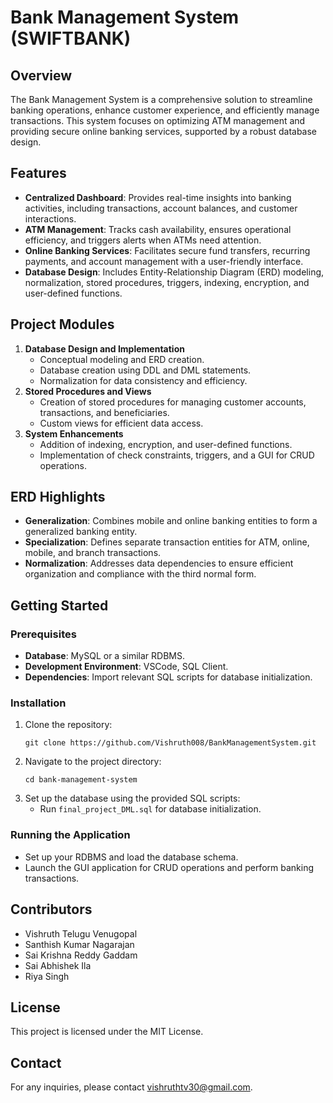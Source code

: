 
# Bank Management System (SWIFTBANK)

## Overview
The Bank Management System is a comprehensive solution to streamline banking operations, enhance customer experience, and efficiently manage transactions. This system focuses on optimizing ATM management and providing secure online banking services, supported by a robust database design.

## Features
- **Centralized Dashboard**: Provides real-time insights into banking activities, including transactions, account balances, and customer interactions.
- **ATM Management**: Tracks cash availability, ensures operational efficiency, and triggers alerts when ATMs need attention.
- **Online Banking Services**: Facilitates secure fund transfers, recurring payments, and account management with a user-friendly interface.
- **Database Design**: Includes Entity-Relationship Diagram (ERD) modeling, normalization, stored procedures, triggers, indexing, encryption, and user-defined functions.

## Project Modules
1. **Database Design and Implementation**
   - Conceptual modeling and ERD creation.
   - Database creation using DDL and DML statements.
   - Normalization for data consistency and efficiency.
2. **Stored Procedures and Views**
   - Creation of stored procedures for managing customer accounts, transactions, and beneficiaries.
   - Custom views for efficient data access.
3. **System Enhancements**
   - Addition of indexing, encryption, and user-defined functions.
   - Implementation of check constraints, triggers, and a GUI for CRUD operations.

## ERD Highlights
- **Generalization**: Combines mobile and online banking entities to form a generalized banking entity.
- **Specialization**: Defines separate transaction entities for ATM, online, mobile, and branch transactions.
- **Normalization**: Addresses data dependencies to ensure efficient organization and compliance with the third normal form.

## Getting Started
### Prerequisites
- **Database**: MySQL or a similar RDBMS.
- **Development Environment**: VSCode, SQL Client.
- **Dependencies**: Import relevant SQL scripts for database initialization.

### Installation
1. Clone the repository:
   ```
   git clone https://github.com/Vishruth008/BankManagementSystem.git

   ```
2. Navigate to the project directory:
   ```
   cd bank-management-system
   ```
3. Set up the database using the provided SQL scripts:
   - Run `final_project_DML.sql` for database initialization.

### Running the Application
- Set up your RDBMS and load the database schema.
- Launch the GUI application for CRUD operations and perform banking transactions.

## Contributors
- Vishruth Telugu Venugopal
- Santhish Kumar Nagarajan
- Sai Krishna Reddy Gaddam
- Sai Abhishek Ila
- Riya Singh

## License
This project is licensed under the MIT License.

## Contact
For any inquiries, please contact vishruthtv30@gmail.com.
